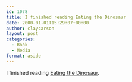```yaml
---
id: 1078
title: I finished reading Eating the Dinosaur
date: 2000-01-01T15:29:07+00:00
author: claycarson
layout: post
categories: 
  - Book
  - Media
format: aside
---
```

I finished reading [Eating the Dinosaur](http://amazon.com/exec/obidos/ASIN/1416544208/claycarson0c-20).<!--more-->